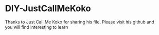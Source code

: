 # DIY-JustCallMeKoko

Thanks to Just Call Me Koko for sharing his file. Please visit his github and you will find interesting to learn 
